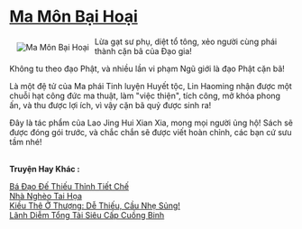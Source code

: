 <a href="https://truyenwiki.net/ma-mon-bai-hoai.35474/" title="Ma Môn Bại Hoại"><h1>Ma Môn Bại Hoại</h1></a><div style="display:table"><img align="right" style="float: left; padding: 10px;" src="https://truyenwiki.net/a/img/str/src/35474.jpg" alt="Ma Môn Bại Hoại">Lừa gạt sư phụ, diệt tổ tông, xẻo người cùng phái thành cặn bã của Đạo gia!<p></p> Không tu theo đạo Phật, và nhiều lần vi phạm Ngũ giới là đạo Phật cặn bã!<p></p> Là một đệ tử của Ma phái Tinh luyện Huyết tộc, Lin Haoming nhận được một chuỗi hạt công đức ma thuật, làm "việc thiện", tích công, mở khóa phong ấn, và thu được lợi ích, vì vậy cặn bã quỷ được sinh ra!<p></p> Đây là tác phẩm của Lao Jing Hui Xian Xia, mong mọi người ủng hộ! Sách sẽ được đóng gói trước, và chắc chắn sẽ được viết hoàn chỉnh, các bạn cứ sưu tầm nhé!</div><p><br><b>Truyện Hay Khác :</b></p><a href="https://truyenwiki.net/ba-dao-de-thieu-thinh-tiet-che.36185/" alt="Bá Đạo Đế Thiếu Thỉnh Tiết Chế">Bá Đạo Đế Thiếu Thỉnh Tiết Chế</a><br/><a href="https://github.com/nownovels/topcv/tree/master/truyenhay/35940" alt="Nhà Nghèo Tai Họa">Nhà Nghèo Tai Họa</a><br/><a href="https://sangtacviet.wordpress.com/2020/10/22/kieu-the-o-thuong-de-thieu-cau-nhe-sung/" alt="Kiều Thê Ở Thượng: Dễ Thiếu, Cầu Nhẹ Sủng!">Kiều Thê Ở Thượng: Dễ Thiếu, Cầu Nhẹ Sủng!</a><br/><a href="https://github.com/nownovels/topcv/tree/master/truyenhay/35443" alt="Lãnh Diễm Tổng Tài Siêu Cấp Cuồng Binh">Lãnh Diễm Tổng Tài Siêu Cấp Cuồng Binh</a><br/>